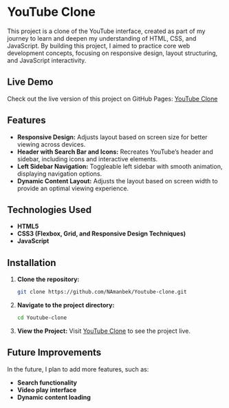 
# YouTube Clone

This project is a clone of the YouTube interface, created as part of my journey to learn and deepen my understanding of HTML, CSS, and JavaScript. By building this project, I aimed to practice core web development concepts, focusing on responsive design, layout structuring, and JavaScript interactivity.

## Live Demo

Check out the live version of this project on GitHub Pages: [YouTube Clone](https://namanbek.github.io/Youtube-clone/)

## Features

- **Responsive Design:** Adjusts layout based on screen size for better viewing across devices.
- **Header with Search Bar and Icons:** Recreates YouTube’s header and sidebar, including icons and interactive elements.
- **Left Sidebar Navigation:** Toggleable left sidebar with smooth animation, displaying navigation options.
- **Dynamic Content Layout:** Adjusts the layout based on screen width to provide an optimal viewing experience.

## Technologies Used

- **HTML5**
- **CSS3 (Flexbox, Grid, and Responsive Design Techniques)**
- **JavaScript**

## Installation

1. **Clone the repository:**
   ```bash
   git clone https://github.com/NAmanbek/Youtube-clone.git
   ```
2. **Navigate to the project directory:**
   ```bash
   cd Youtube-clone
   ```
3. **View the Project:** Visit [YouTube Clone](https://namanbek.github.io/Youtube-clone/) to see the project live.


## Future Improvements

In the future, I plan to add more features, such as:

- **Search functionality**
- **Video play interface**
- **Dynamic content loading**
